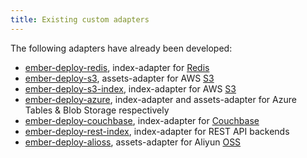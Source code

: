 ```yaml
---
title: Existing custom adapters
---
```


The following adapters have already been developed:

  - [ember-deploy-redis](https://github.com/LevelbossMike/ember-deploy-redis), index-adapter for [Redis](http://redis.io)
  - [ember-deploy-s3](https://github.com/LevelbossMike/ember-deploy-s3), assets-adapter for AWS [S3](http://aws.amazon.com/s3/)
  - [ember-deploy-s3-index](https://github.com/Kerry350/ember-deploy-s3-index), index-adapter for AWS [S3](http://aws.amazon.com/s3/)
  - [ember-deploy-azure](https://github.com/duizendnegen/ember-deploy-azure), index-adapter and assets-adapter for Azure Tables & Blob Storage respectively
  - [ember-deploy-couchbase](https://github.com/waltznetworks/ember-deploy-couchbase), index-adapter for [Couchbase](http://www.couchbase.com)
  - [ember-deploy-rest-index](https://github.com/leojh/ember-deploy-rest-index), index-adapter for REST API backends
  - [ember-deploy-alioss](https://github.com/he9qi/ember-deploy-alioss), assets-adapter for Aliyun [OSS](http://oss.aliyun.com/)
